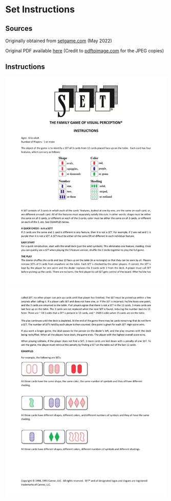 # Set Instructions

## Sources

Originally obtained from [setgame.com](https://www.setgame.com/sites/default/files/instructions/SET%20INSTRUCTIONS%20-%20ENGLISH.pdf) (May 2022)

Original PDF available [here](./docs/SET-INSTRUCTIONS-ENGLISH.pdf) (Credit to [pdftoimage.com](https://pdftoimage.com/) for the JPEG copies)

## Instructions

![page1](./docs/SET-INSTRUCTIONS-ENGLISH-pg1.jpg)
![page2](./docs/SET-INSTRUCTIONS-ENGLISH-pg2.jpg)
